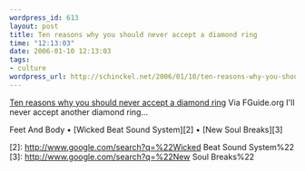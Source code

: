 ```yaml
--- 
wordpress_id: 613
layout: post
title: Ten reasons why you should never accept a diamond ring
time: "12:13:03"
date: 2006-01-10 12:13:03
tags: 
- culture
wordpress_url: http://schinckel.net/2006/01/10/ten-reasons-why-you-should-never-accept-a-diamond-ring/
---
```

[Ten reasons why you should never accept a diamond ring][1] Via FGuide.org I'll never accept another diamond ring... 

Feet And Body • [Wicked Beat Sound System][2] • [New Soul Breaks][3]

   [1]: http://www.fguide.org/Bulletin/conflictdiamonds.htm
   [2]: http://www.google.com/search?q=%22Wicked Beat Sound System%22
   [3]: http://www.google.com/search?q=%22New Soul Breaks%22

